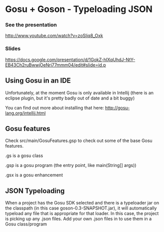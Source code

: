 # Gosu + Goson - Typeloading JSON

### See the presentation

http://www.youtube.com/watch?v=zoSliq8_Oxk

### Slides

https://docs.google.com/presentation/d/1GokZ-hIXqUhdJ-NtY-EB43Ch2ruBwwjOeNri77mmm04/edit#slide=id.p


## Using Gosu in an IDE

Unfortunately, at the moment Gosu is only available in Intellij (there is an eclipse plugin, but it's pretty badly out
of date and a bit buggy)

You can find out more about installing that here: http://gosu-lang.org/intellij.html

## Gosu features

Check src/main/GosuFeatures.gsp to check out some of the base Gosu features.

.gs is a gosu class

.gsp is a gosu program (the entry point, like main(String[] args))

.gsx is a gosu enhancement

## JSON Typeloading

When a project has the Gosu SDK selected and there is a typeloader jar on the classpath (in this case
goson-0.3-SNAPSHOT.jar), it will automatically typeload any file that is appropriate for that loader. In this case,
the project is picking up any .json files. Add your own .json files in to use them in a Gosu class/program
